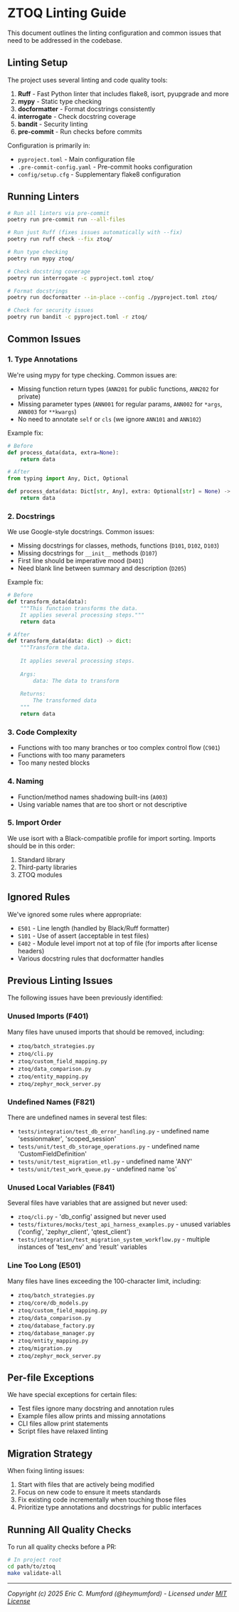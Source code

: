 # ZTOQ Linting Guide

This document outlines the linting configuration and common issues that need to be addressed in the codebase.

## Linting Setup

The project uses several linting and code quality tools:

1. **Ruff** - Fast Python linter that includes flake8, isort, pyupgrade and more
2. **mypy** - Static type checking 
3. **docformatter** - Format docstrings consistently
4. **interrogate** - Check docstring coverage 
5. **bandit** - Security linting
6. **pre-commit** - Run checks before commits

Configuration is primarily in:
- `pyproject.toml` - Main configuration file
- `.pre-commit-config.yaml` - Pre-commit hooks configuration
- `config/setup.cfg` - Supplementary flake8 configuration

## Running Linters

```bash
# Run all linters via pre-commit
poetry run pre-commit run --all-files

# Run just Ruff (fixes issues automatically with --fix)
poetry run ruff check --fix ztoq/

# Run type checking
poetry run mypy ztoq/

# Check docstring coverage
poetry run interrogate -c pyproject.toml ztoq/

# Format docstrings
poetry run docformatter --in-place --config ./pyproject.toml ztoq/

# Check for security issues
poetry run bandit -c pyproject.toml -r ztoq/
```

## Common Issues

### 1. Type Annotations

We're using mypy for type checking. Common issues are:

- Missing function return types (`ANN201` for public functions, `ANN202` for private)
- Missing parameter types (`ANN001` for regular params, `ANN002` for `*args`, `ANN003` for `**kwargs`)
- No need to annotate `self` or `cls` (we ignore `ANN101` and `ANN102`)

Example fix:
```python
# Before
def process_data(data, extra=None):
    return data

# After
from typing import Any, Dict, Optional

def process_data(data: Dict[str, Any], extra: Optional[str] = None) -> Dict[str, Any]:
    return data
```

### 2. Docstrings

We use Google-style docstrings. Common issues:

- Missing docstrings for classes, methods, functions (`D101`, `D102`, `D103`)
- Missing docstrings for `__init__` methods (`D107`) 
- First line should be imperative mood (`D401`)
- Need blank line between summary and description (`D205`)

Example fix:
```python
# Before
def transform_data(data):
    """This function transforms the data.
    It applies several processing steps."""
    return data

# After
def transform_data(data: dict) -> dict:
    """Transform the data.
    
    It applies several processing steps.
    
    Args:
        data: The data to transform
        
    Returns:
        The transformed data
    """
    return data
```

### 3. Code Complexity

- Functions with too many branches or too complex control flow (`C901`)
- Functions with too many parameters
- Too many nested blocks

### 4. Naming

- Function/method names shadowing built-ins (`A003`)
- Using variable names that are too short or not descriptive

### 5. Import Order

We use isort with a Black-compatible profile for import sorting. Imports should be in this order:
1. Standard library  
2. Third-party libraries
3. ZTOQ modules

## Ignored Rules

We've ignored some rules where appropriate:

- `E501` - Line length (handled by Black/Ruff formatter)
- `S101` - Use of assert (acceptable in test files)
- `E402` - Module level import not at top of file (for imports after license headers)
- Various docstring rules that docformatter handles

## Previous Linting Issues

The following issues have been previously identified:

### Unused Imports (F401)

Many files have unused imports that should be removed, including:

- `ztoq/batch_strategies.py`
- `ztoq/cli.py`
- `ztoq/custom_field_mapping.py`
- `ztoq/data_comparison.py`
- `ztoq/entity_mapping.py`
- `ztoq/zephyr_mock_server.py`

### Undefined Names (F821)

There are undefined names in several test files:

- `tests/integration/test_db_error_handling.py` - undefined name 'sessionmaker', 'scoped_session'
- `tests/unit/test_db_storage_operations.py` - undefined name 'CustomFieldDefinition'
- `tests/unit/test_migration_etl.py` - undefined name 'ANY'
- `tests/unit/test_work_queue.py` - undefined name 'os'

### Unused Local Variables (F841)

Several files have variables that are assigned but never used:

- `ztoq/cli.py` - 'db_config' assigned but never used
- `tests/fixtures/mocks/test_api_harness_examples.py` - unused variables ('config', 'zephyr_client', 'qtest_client')
- `tests/integration/test_migration_system_workflow.py` - multiple instances of 'test_env' and 'result' variables

### Line Too Long (E501)

Many files have lines exceeding the 100-character limit, including:

- `ztoq/batch_strategies.py`
- `ztoq/core/db_models.py`
- `ztoq/custom_field_mapping.py`
- `ztoq/data_comparison.py`
- `ztoq/database_factory.py`
- `ztoq/database_manager.py`
- `ztoq/entity_mapping.py`
- `ztoq/migration.py`
- `ztoq/zephyr_mock_server.py`

## Per-file Exceptions

We have special exceptions for certain files:

- Test files ignore many docstring and annotation rules
- Example files allow prints and missing annotations
- CLI files allow print statements
- Script files have relaxed linting

## Migration Strategy

When fixing linting issues:

1. Start with files that are actively being modified
2. Focus on new code to ensure it meets standards
3. Fix existing code incrementally when touching those files
4. Prioritize type annotations and docstrings for public interfaces

## Running All Quality Checks

To run all quality checks before a PR:

```bash
# In project root
cd path/to/ztoq
make validate-all
```

---
*Copyright (c) 2025 Eric C. Mumford (@heymumford) - Licensed under [MIT License](LICENSE)*